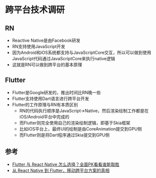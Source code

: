 # 跨平台技术调研

## RN

- Reactive Native是由Facebook研发
- RN支持使用JavaScript开发
- 因为Android和iOS系统都支持与JavaScriptCore交互，所以可以做到使用JavaScript代码通过JavaScriptCore来执行native逻辑
- 这就是RN可以做到跨平台的基本原理


## Flutter

- Flutter是Google研发的，推出时间比RN晚一些
- Flutter支持使用Dart语言进行跨平台开发
- Flutter的工作原理与RN有本质区别
	- RN的代码执行顺序是JavaScript->Native，然后渲染绘制工作都是在iOS/Android平台中完成的
	- 而Flutter则完全使用自己的渲染绘制逻辑，即基于Skia框架
	- 比如iOS平台上，最终UI的绘制是由CoreAnimation提交到GPU侧
	- 而Flutter则是将Dart程序通过Skia提交到GPU侧


## 参考
- [Flutter 与 React Native 怎么选择？全面PK看看谁能取胜](https://zhuanlan.zhihu.com/p/517619058)
- [从 React Native 到 Flutter，移动跨平台方案的真相](https://leancloudblog.com/cong-react-native-dao-flutter-yi-dong-kua-ping-tai-fang-an-de-zhen-xiang/)